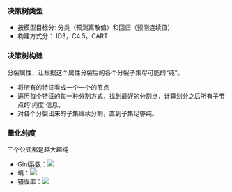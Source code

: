 ### 决策树类型
* 按模型目标分: 分类（预测离散值）和回归（预测连续值）
* 构建方式分： ID3，C4.5，CART

### 决策树构建
分裂属性，让根据这个属性分裂后的各个分裂子集尽可能的“纯”。

* 将所有的特征看成一个一个的节点
* 遍历每个特征的每一种分割方式，找到最好的分割点，计算划分之后所有子节点的'纯度'信息。
* 对各个分裂出来的子集继续分割，直到子集足够纯。

### 量化纯度
三个公式都是越大越纯
* Gini系数：<img src="http://chart.googleapis.com/chart?cht=tx&chl=Gini=1-\sum^n_{i=1}P(i)^2" style="border:none;">
* 墒：<img src="http://chart.googleapis.com/chart?cht=tx&chl= H=-\sum^n_{i=1}P(i)log_2(P(i))" style="border:none;">
* 错误率：<img src="http://chart.googleapis.com/chart?cht=tx&chl=E=1-max_{i=1}^n\{P(i)\}" style="border:none;">
